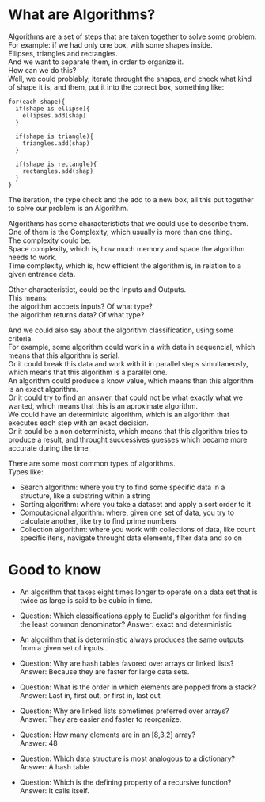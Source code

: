 # What are Algorithms?

Algorithms are a set of steps that are taken together to solve some problem.  
For example: if we had only one box, with some shapes inside.  
Ellipses, triangles and rectangles.  
And we want to separate them, in order to organize it.  
How can we do this?  
Well, we could problably, iterate throught the shapes, and check what kind of shape it is, and them, put it into the correct box, something like:  

    for(each shape){
      if(shape is ellipse){
        ellipses.add(shap)
      }

      if(shape is triangle){
        triangles.add(shap)
      }

      if(shape is rectangle){
        rectangles.add(shap)
      }
    }

The iteration, the type check and the add to a new box, all this put together to solve our problem is an Algorithm.

Algorithms has some characteristicts that we could use to describe them.  
One of them is the Complexity, which usually is more than one thing.  
The complexity could be:   
Space complexity, which is, how much memory and space the algorithm needs to work.  
Time complexity, which is, how efficient the algorithm is, in relation to a given entrance data.  

Other characteristict, could be the Inputs and Outputs.  
This means:  
the algorithm accpets inputs? Of what type?  
the algorithm returns data? Of what type?  

And we could also say about the algorithm classification, using some criteria.  
For example, some algorithm could work in a with data in sequencial, which means that this algorithm is serial.  
Or it could break this data and work with it in parallel steps simultaneosly, which means that this algorithm is a parallel one.  
An algorithm could produce a know value, which means than this algorithm is an exact algorithm.  
Or it could try to find an answer, that could not be what exactly what we wanted, which means that this is an aproximate algorithm.  
We could have an deterministc algorithm, which is an algorithm that executes each step with an exact decision.  
Or it could be a non deterministc, which means that this algorithm tries to produce a result, and throught successives guesses which became more accurate during the time.  


There are some most common types of algorithms.  
Types like:
- Search algorithm: where you try to find some specific data in a structure, like a substring within a string
- Sorting algorithm: where you take a dataset and apply a sort order to it
- Computacional algorithm: where, given one set of data, you try to calculate another, like try to find prime numbers
- Collection algorithm: where you work with collections of data, like count specific itens, navigate throught data elements, filter data and so on




# Good to know
- An algorithm that takes eight times longer to operate on a data set that is twice as large is said to be cubic in time.
- Question:
  Which classifications apply to Euclid's algorithm for finding the least common denominator? 
  Answer:
  exact and deterministic
- An algorithm that is deterministic always produces the same outputs from a given set of inputs .

- Question: Why are hash tables favored over arrays or linked lists?  
  Answer: Because they are faster for large data sets.
  
- Question: What is the order in which elements are popped from a stack?  
  Answer: Last in, first out, or first in, last out

- Question: Why are linked lists sometimes preferred over arrays?  
  Answer: They are easier and faster to reorganize.
  
- Question: How many elements are in an [8,3,2] array?  
  Answer: 48
  
- Question: Which data structure is most analogous to a dictionary?  
  Answer: A hash table
  
  
- Question: Which is the defining property of a recursive function?   
  Answer: It calls itself.
